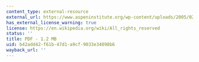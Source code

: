 ```yaml
---
content_type: external-resource
external_url: https://www.aspeninstitute.org/wp-content/uploads/2005/02/OpeningOpportunities.pdf
has_external_license_warning: true
license: https://en.wikipedia.org/wiki/All_rights_reserved
status: ''
title: PDF - 1.2 MB
uid: b42add42-f61b-47d1-a9cf-9033e34098b6
wayback_url: ''
---
```

